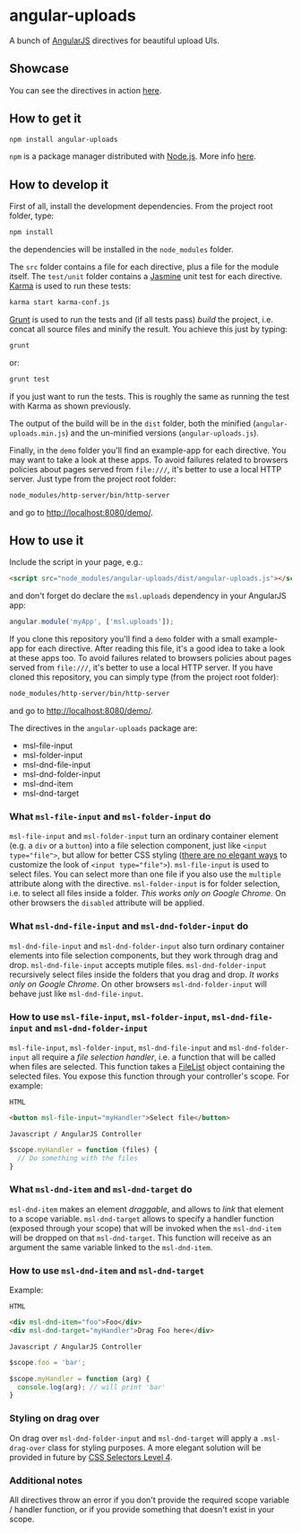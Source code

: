 # angular-uploads

A bunch of [AngularJS](https://angularjs.org/) directives for beautiful upload UIs.

## Showcase

You can see the directives in action [here](https://marcoliceti.github.io/angular-uploads/).

## How to get it

``` bash
npm install angular-uploads
```

`npm` is a package manager distributed with [Node.js](https://nodejs.org/). More info [here](https://docs.npmjs.com/).

## How to develop it

First of all, install the development dependencies. From the project root folder, type:

``` bash
npm install
```

the dependencies will be installed in the `node_modules` folder.

The `src` folder contains a file for each directive, plus a file for the module itself. The `test/unit` folder contains a [Jasmine](http://jasmine.github.io/) unit test for each directive. [Karma](http://karma-runner.github.io/) is used to run these tests:

``` bash
karma start karma-conf.js
```

[Grunt](http://gruntjs.com/) is used to run the tests and (if all tests pass) _build_ the project, i.e. concat all source files and minify the result. You achieve this just by typing:

``` bash
grunt
```

or:

``` bash
grunt test
```

if you just want to run the tests. This is roughly the same as running the test with Karma as shown previously.

The output of the build will be in the `dist` folder, both the minified (`angular-uploads.min.js`) and the un-minified versions (`angular-uploads.js`).

Finally, in the `demo` folder you'll find an example-app for each directive. You may want to take a look at these apps. To avoid failures related to browsers policies about pages served from `file:///`, it's better to use a local HTTP server. Just type from the project root folder:

``` bash
node_modules/http-server/bin/http-server
```
and go to [http://localhost:8080/demo/](http://localhost:8080/demo/).

## How to use it

Include the script in your page, e.g.:

``` html
<script src="node_modules/angular-uploads/dist/angular-uploads.js"></script>
```

and don't forget do declare the `msl.uploads` dependency in your AngularJS app:

``` javascript
angular.module('myApp', ['msl.uploads']);
```

If you clone this repository you'll find a `demo` folder with a small example-app for each directive.
After reading this file, it's a good idea to take a look at these apps too. To avoid failures related
to browsers policies about pages served from `file:///`, it's better to use a local HTTP server. If
you have cloned this repository, you can simply type (from the project root folder):

``` bash
node_modules/http-server/bin/http-server
```
and go to [http://localhost:8080/demo/](http://localhost:8080/demo/).

The directives in the `angular-uploads` package are:

* msl-file-input
* msl-folder-input
* msl-dnd-file-input
* msl-dnd-folder-input
* msl-dnd-item
* msl-dnd-target

### What `msl-file-input` and `msl-folder-input` do

`msl-file-input` and `msl-folder-input` turn an ordinary container element (e.g. a `div` or a `button`) into a file selection component, just like `<input type="file">`, but allow for better CSS styling ([there are no
elegant ways](http://developer.telerik.com/featured/comprehensive-guide-styling-file-inputs/) to customize the look of `<input type="file">`). `msl-file-input` is used to select files. You can select more
than one file if you also use the `multiple` attribute along with the directive. `msl-folder-input` is for folder
selection, i.e. to select all files inside a folder. _This works only on Google Chrome_. On other browsers the
`disabled` attribute will be applied.

### What `msl-dnd-file-input` and `msl-dnd-folder-input` do

`msl-dnd-file-input` and `msl-dnd-folder-input` also turn ordinary container elements into file selection components, but they work through drag and drop. `msl-dnd-file-input` accepts mutiple files.
`msl-dnd-folder-input` recursively select files inside the folders that you drag and drop. _It works only
on Google Chrome_. On other browsers `msl-dnd-folder-input` will behave just like `msl-dnd-file-input`.

### How to use `msl-file-input`, `msl-folder-input`, `msl-dnd-file-input` and `msl-dnd-folder-input`

`msl-file-input`, `msl-folder-input`, `msl-dnd-file-input` and `msl-dnd-folder-input` all require a _file
selection handler_, i.e. a function that will be called when files are selected. This function takes a
[FileList](https://developer.mozilla.org/en-US/docs/Web/API/FileList) object containing the selected files. You
expose this function through your controller's scope. For example:

`HTML`

``` html
<button msl-file-input="myHandler">Select file</button>
```

`Javascript / AngularJS Controller`

``` javascript
$scope.myHandler = function (files) {
  // Do something with the files
}
```

### What `msl-dnd-item` and `msl-dnd-target` do

`msl-dnd-item` makes an element _draggable_, and allows to _link_ that element to a scope variable.
`msl-dnd-target` allows to specify a handler function (exposed through your scope) that will be invoked
when the `msl-dnd-item` will be dropped on that `msl-dnd-target`. This function will receive as an
argument the same variable linked to the `msl-dnd-item`.

### How to use `msl-dnd-item` and `msl-dnd-target`

Example:

`HTML`

``` html
<div msl-dnd-item="foo">Foo</div>
<div msl-dnd-target="myHandler">Drag Foo here</div>
```

`Javascript / AngularJS Controller`

``` javascript
$scope.foo = 'bar';

$scope.myHandler = function (arg) {
  console.log(arg); // will print 'bar'
}
```

### Styling on drag over

On drag over `msl-dnd-folder-input` and `msl-dnd-target` will apply a `.msl-drag-over` class for styling purposes. A more elegant solution will be provided in future by [CSS Selectors Level 4](https://www.w3.org/TR/selectors4/#drag-pseudos).

### Additional notes

All directives throw an error if you don't provide the required scope variable / handler function, or if
you provide something that doesn't exist in your scope.
